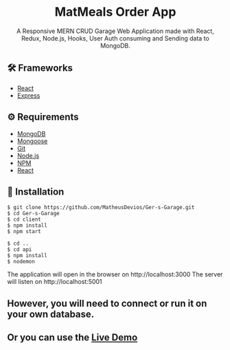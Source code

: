 # <div align="center"> MatMeals Order App</div>

<p align="center">A Responsive MERN CRUD Garage Web Application made with React, Redux, Node.js, Hooks, User Auth consuming and Sending data to MongoDB.</p>

## 🛠️ Frameworks

<ul>
  <li><a href="https://reactjs.org/">React</a></li>
  <li><a href="https://expressjs.com">Express</a></li>
</ul>

## ⚙️ Requirements

<ul>
  <li><a href="https://www.mongodb.com">MongoDB</a></li>
  <li><a href="http://mongoosejs.com">Mongoose</a></li>
  <li><a href="https://git-scm.com/">Git</a></li>
  <li><a href="https://nodejs.org/en/">Node.js</a></li>
  <li><a href="https://www.npmjs.com/">NPM</a></li>
  <li><a href="https://https://reactjs.org/">React</a></li>
</ul>

## 🚀 Installation

```
$ git clone https://github.com/MatheusDevios/Ger-s-Garage.git
$ cd Ger-s-Garage
$ cd client
$ npm install
$ npm start

$ cd ..
$ cd api
$ npm install
$ nodemon
```

The application will open in the browser on http://localhost:3000
The server will listen on http://localhost:5001

## However, you will need to connect or run it on your own database.

## Or you can use the <a href="https://https://reactjs.org/">Live Demo</a>
